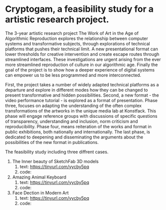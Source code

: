 # Cryptogam, a feasibility study for a artistic research project.

The 3-year artistic research project The Work of Art in the Age of Algorithmic Reproduction explores the relationship between computer systems and transformative subjects, through explorations of technical platforms that pushes their technical limit. A new presentational format can lower thresholds for creative intervention and create escape routes through streamlined interfaces. These investigations are urgent arising from the ever more streamlined reproduction of culture in our algorithmic age. Finally the goal of the project is to show how a deeper experience of digital systems can empower us to be less programmed and more interconnected.

First, the project takes a number of widely adapted technical platforms as a departure and explore in different modes how they can be changed to present transformative and hidden possibilities. Second, a new format - the video performance tutorial - is explored as a format of presentation. Phase three, focuses on adapting the understanding of the often complex transformations of the artworks in the unique media lab at Konstfack. This phase will engage reference groups with discussions of specific questions of transparency, understanding and inclusion, norm criticism and reproducibility. Phase four, means reiteration of the works and format in public exhibitions, both nationally and internationally. The last phase, is dedicated to deepening and disseminating the arguments about the possibilities of the new format in publications.

The feasibility study including three diffrent cases. 
  
1. The Inner beauty of SketchFab 3D models 
   1. text: https://tinyurl.com/yycby5pq
   1. code: 
1. Amazing Animal Keyboard
   1. text: https://tinyurl.com/yycby5pq
   1. code:
1. Face Dection in Modern Art
   1. text: https://tinyurl.com/yycby5pq
   1. code:


